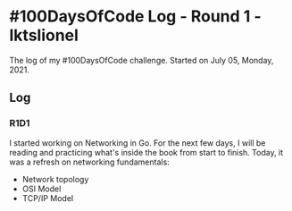 # #100DaysOfCode Log - Round 1 - lktslionel

The log of my #100DaysOfCode challenge. Started on July 05, Monday, 2021.

## Log

### R1D1 

I started working on Networking in Go. For the next few days, I will be reading and practicing what's inside the book from start to finish. Today, it was a refresh on networking fundamentals:

* Network topology
* OSI Model
* TCP/IP Model